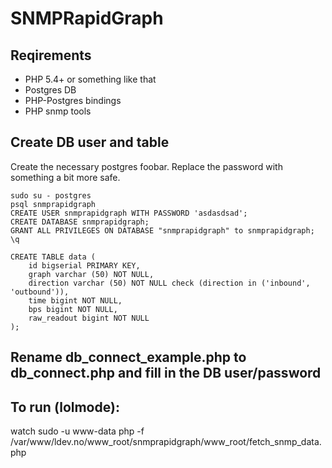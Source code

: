 # SNMPRapidGraph
## Reqirements
* PHP 5.4+ or something like that
* Postgres DB
* PHP-Postgres bindings
* PHP snmp tools


## Create DB user and table
Create the necessary postgres foobar. Replace the password with something a bit more safe.
```
sudo su - postgres
psql snmprapidgraph
CREATE USER snmprapidgraph WITH PASSWORD 'asdasdsad';
CREATE DATABASE snmprapidgraph;
GRANT ALL PRIVILEGES ON DATABASE "snmprapidgraph" to snmprapidgraph;
\q
```


```
CREATE TABLE data (
    id bigserial PRIMARY KEY,
    graph varchar (50) NOT NULL,
    direction varchar (50) NOT NULL check (direction in ('inbound', 'outbound')),
    time bigint NOT NULL,
    bps bigint NOT NULL,
    raw_readout bigint NOT NULL
);
```

## Rename db_connect_example.php to db_connect.php and fill in the DB user/password

## To run (lolmode):
  watch sudo -u www-data php -f /var/www/ldev.no/www_root/snmprapidgraph/www_root/fetch_snmp_data.php


